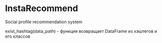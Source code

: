 # InstaRecommend
Social profile recommendation system

exist_hashtag(data_path) - функция возвращает DataFrame из хэштегов и его классов
